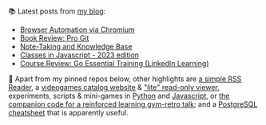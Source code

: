 
📚 Latest posts from <a href="https://blog.kartones.net/">my blog</a>:

<!--START_SECTION:blogposts-->
* [Browser Automation via Chromium](https:&#x2F;&#x2F;blog.kartones.net&#x2F;post&#x2F;browser-automation-via-chromium&#x2F;)
* [Book Review: Pro Git](https:&#x2F;&#x2F;blog.kartones.net&#x2F;post&#x2F;book-review-pro-git&#x2F;)
* [Note-Taking and Knowledge Base](https:&#x2F;&#x2F;blog.kartones.net&#x2F;post&#x2F;note-taking-and-knowledge-base&#x2F;)
* [Classes in Javascript - 2023 edition](https:&#x2F;&#x2F;blog.kartones.net&#x2F;post&#x2F;classes-in-javascript-2023-edition&#x2F;)
* [Course Review: Go Essential Training (LinkedIn Learning)](https:&#x2F;&#x2F;blog.kartones.net&#x2F;post&#x2F;course-review-go-essential-training-linkedin-learning&#x2F;)
<!--END_SECTION:blogposts-->


📌 Apart from my pinned repos below, other highlights are [a simple RSS Reader](https://github.com/Kartones/pbrr#pbrr---pretty-basic-rss-reader), a [videogames catalog website](https://github.com/Kartones/finished-games#finished-games) & ["lite" read-only viewer](https://github.com/Kartones/fg-viewer#finished-games-viewer), experiments, scripts & mini-games in [Python](https://github.com/Kartones/python#python-assorted-code) and [Javascript](https://github.com/Kartones/JSAssorted#javascript-assorted-code), or [the companion code for a reinforced learning gym-retro talk](https://github.com/Kartones/mindcamp-x-gym-retro#mindcamp-x-gym-retro-talk-companion-code-and-images); and a [PostgreSQL cheatsheet](https://gist.github.com/Kartones/dd3ff5ec5ea238d4c546) that is apparently useful.

